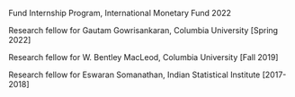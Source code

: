 Fund Internship Program, International Monetary Fund 2022

Research fellow for Gautam Gowrisankaran, Columbia University [Spring 2022]

Research fellow for W. Bentley MacLeod, Columbia University  [Fall 2019]

Research fellow for Eswaran Somanathan, Indian Statistical Institute  [2017-2018]
